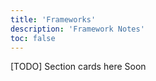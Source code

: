 ```yaml
---
title: 'Frameworks'
description: 'Framework Notes'
toc: false
---
```


[TODO] Section cards here Soon
